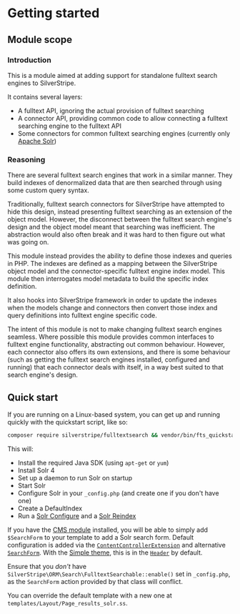 # Getting started

## Module scope

### Introduction

This is a module aimed at adding support for standalone fulltext search engines to SilverStripe.

It contains several layers:

 * A fulltext API, ignoring the actual provision of fulltext searching
 * A connector API, providing common code to allow connecting a fulltext searching engine to the fulltext API
 * Some connectors for common fulltext searching engines (currently only [Apache Solr](http://lucene.apache.org/solr/))

### Reasoning

There are several fulltext search engines that work in a similar manner. They build indexes of denormalized data that
are then searched through using some custom query syntax.

Traditionally, fulltext search connectors for SilverStripe have attempted to hide this design, instead presenting
fulltext searching as an extension of the object model. However, the disconnect between the fulltext search engine's
design and the object model meant that searching was inefficient. The abstraction would also often break and it was
hard to then figure out what was going on.

This module instead provides the ability to define those indexes and queries in PHP. The indexes are defined as a 
mapping between the SilverStripe object model and the connector-specific fulltext engine index model. This module then 
interrogates model metadata to build the specific index definition.

It also hooks into SilverStripe framework in order to update the indexes when the models change and connectors then 
convert those index and query definitions into fulltext engine specific code.

The intent of this module is not to make changing fulltext search engines seamless. Where possible this module provides
common interfaces to fulltext engine functionality, abstracting out common behaviour. However, each connector also
offers its own extensions, and there is some behaviour (such as getting the fulltext search engines installed, 
configured and running) that each connector deals with itself, in a way best suited to that search engine's design.

## Quick start

If you are running on a Linux-based system, you can get up and running quickly with the quickstart script, like so:

```bash
composer require silverstripe/fulltextsearch && vendor/bin/fts_quickstart
```

This will:

- Install the required Java SDK (using `apt-get` or `yum`)
- Install Solr 4
- Set up a daemon to run Solr on startup
- Start Solr
- Configure Solr in your `_config.php` (and create one if you don't have one)
- Create a DefaultIndex
- Run a [Solr Configure](03_configuration.md#solr-configure) and a [Solr Reindex](03_configuration.md#solr-reindex)

If you have the [CMS module](https://github.com/silverstripe/silverstripe-cms) installed, you will be able to simply add
 `$SearchForm` to your template to add a Solr search form. Default configuration is added via the
 [`ContentControllerExtension`](/src/Solr/Control/ContentControllerExtension.php) and alternative
 [`SearchForm`](/src/Solr/Forms/SearchForm.php). With the
 [Simple theme](https://github.com/silverstripe-themes/silverstripe-simple), this is in the
 [`Header`](https://github.com/silverstripe-themes/silverstripe-simple/blob/master/templates/Includes/Header.ss#L10-L15)
 by default.

Ensure that you _don't_ have `SilverStripe\ORM\Search\FulltextSearchable::enable()` set in `_config.php`, as the 
`SearchForm` action provided by that class will conflict.

You can override the default template with a new one at `templates/Layout/Page_results_solr.ss`.
